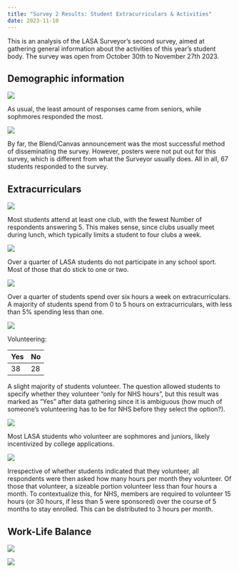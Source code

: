 ```yaml
---
title: "Survey 2 Results: Student Extracurriculars & Activities"
date: 2023-11-10
---
```


This is an analysis of the LASA Surveyor’s second survey, aimed at
gathering general information about the activities of this year’s
student body. The survey was open from October 30th to November 27th
2023.

## Demographic information

![](cell-4-output-1.png)

As usual, the least amount of responses came from seniors, while
sophmores responded the most.

![](cell-5-output-1.png)

By far, the Blend/Canvas announcement was the most successful method of
disseminating the survey. However, posters were not put out for this
survey, which is different from what the Surveyor usually does. All in
all, 67 students responded to the survey.

## Extracurriculars

![](cell-6-output-1.png)

Most students attend at least one club, with the fewest Number of
respondents answering 5. This makes sense, since clubs usually meet
during lunch, which typically limits a student to four clubs a week.

![](cell-7-output-1.png)

Over a quarter of LASA students do not participate in any school sport.
Most of those that do stick to one or two.

![](cell-8-output-1.png)

Over a quarter of students spend over six hours a week on
extracurriculars. A majority of students spend from 0 to 5 hours on
extracurriculars, with less than 5% spending less than one.

![](cell-9-output-1.png)

Volunteering:

| Yes | No |
| --- | -- |
| 38  | 28 |

A slight majority of students volunteer. The question allowed students
to specify whether they volunteer “only for NHS hours”, but this result
was marked as “Yes” after data gathering since it is ambiguous (how much
of someone’s volunteering has to be for NHS before they select the
option?).

![](cell-11-output-1.png)

Most LASA students who volunteer are sophmores and juniors, likely
incentivized by college applications.

![](cell-12-output-1.png)

Irrespective of whether students indicated that they volunteer, all
respondents were then asked how many hours per month they volunteer. Of
those that volunteer, a sizeable portion volunteer less than four hours
a month. To contextualize this, for NHS, members are required to
volunteer 15 hours (or 30 hours, if less than 5 were sponsored) over the
course of 5 months to stay enrolled. This can be distributed to 3 hours
per month.

## Work-Life Balance

![](cell-13-output-1.png)

![](cell-15-output-1.png)
